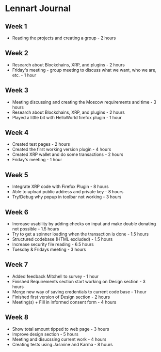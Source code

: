# Lennart Journal

## Week 1

- Reading the projects and creating a group - 2 hours

## Week 2

- Research about Blockchains, XRP, and plugins - 2 hours
- Friday's meeting - group meeting to discuss what we want, who we are, etc. - 1 hour

## Week 3

- Meeting discussing and creating the Moscow requirements and time - 3 hours
- Research about Blockchains, XRP, and plugins - 2 hours
- Played a little bit with HelloWorld firefox plugin - 1 hour

## Week 4

- Created test pages - 2 hours
- Created the first working version plugin - 4 hours
- Created XRP wallet and do some transactions - 2 hours
- Friday's meeting - 1 hour

## Week 5

- Integrate XRP code with Firefox Plugin - 8 hours
- Able to upload public address and private key - 8 hours
- Try/Debug why popup in toolbar not working - 3 hours

## Week 6

- Increase usability by adding checks on input and make double donating not possible - 1.5 hours
- Try to get a spinner loading when the transaction is done - 1.5 hours
- Structured codebase (HTML excluded) - 1.5 hours
- Increase security file reading - 6.5 hours
- Tuesday & Fridays meeting - 3 hours
## Week 7
- Added feedback Mitchell to survey - 1 hour
- Finished Requirements section start working on Design section - 3 hours
- Merge new way of saving credentials to current code base - 1 hour
- Finished first version of Design section - 2 hours
- Meeting(s) + Fill in Informed consent form - 4 hours

## Week 8
- Show total amount tipped to web page - 3 hours
- Improve design section - 5 hours
- Meeting and disucssing current work - 4 hours
- Creating tests using Jasmine and Karma - 8 hours